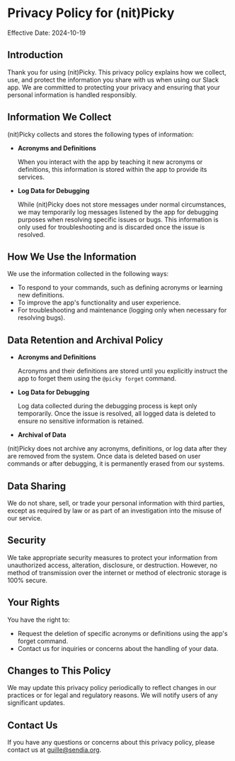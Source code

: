 # Privacy Policy for (nit)Picky

Effective Date: 2024-10-19

## Introduction

Thank you for using (nit)Picky. This privacy policy explains how we collect, use, and protect the information you share with us when using our Slack app. We are committed to protecting your privacy and ensuring that your personal information is handled responsibly.

## Information We Collect

(nit)Picky collects and stores the following types of information:

- **Acronyms and Definitions**

  When you interact with the app by teaching it new acronyms or definitions, this information is stored within the app to provide its services.

- **Log Data for Debugging**

  While (nit)Picky does not store messages under normal circumstances, we may temporarily log messages listened by the app for debugging purposes when resolving specific issues or bugs. This information is only used for troubleshooting and is discarded once the issue is resolved.

## How We Use the Information

We use the information collected in the following ways:

- To respond to your commands, such as defining acronyms or learning new definitions.
- To improve the app's functionality and user experience.
- For troubleshooting and maintenance (logging only when necessary for resolving bugs).

## Data Retention and Archival Policy

- **Acronyms and Definitions**

  Acronyms and their definitions are stored until you explicitly instruct the app to forget them using the `@picky forget` command.

- **Log Data for Debugging**

  Log data collected during the debugging process is kept only temporarily. Once the issue is resolved, all logged data is deleted to ensure no sensitive information is retained.

- **Archival of Data**

(nit)Picky does not archive any acronyms, definitions, or log data after they are removed from the system. Once data is deleted based on user commands or after debugging, it is permanently erased from our systems.

## Data Sharing

We do not share, sell, or trade your personal information with third parties, except as required by law or as part of an investigation into the misuse of our service.

## Security

We take appropriate security measures to protect your information from unauthorized access, alteration, disclosure, or destruction. However, no method of transmission over the internet or method of electronic storage is 100% secure.

## Your Rights

You have the right to:

- Request the deletion of specific acronyms or definitions using the app's forget command.
- Contact us for inquiries or concerns about the handling of your data.

## Changes to This Policy

We may update this privacy policy periodically to reflect changes in our practices or for legal and regulatory reasons. We will notify users of any significant updates.

## Contact Us

If you have any questions or concerns about this privacy policy, please contact us at guille@sendia.org.
